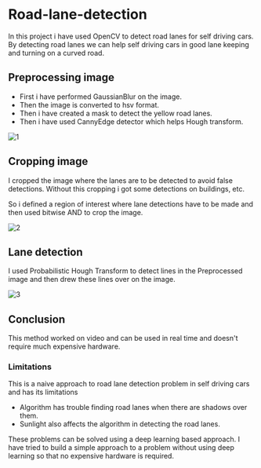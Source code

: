 # Road-lane-detection
In this project i have used OpenCV to detect road lanes for self driving cars. By detecting road lanes we can help self driving cars in good lane keeping and turning on a curved road.
## Preprocessing image
- First i have performed GaussianBlur on the image.
- Then the image is converted to hsv format.
- Then i have created a mask to detect the yellow road lanes.
- Then i have used CannyEdge detector which helps Hough transform.




![1](https://user-images.githubusercontent.com/85057931/170327066-0c79ff57-bec1-4b20-82a9-ec3d040ac650.png)

## Cropping image
I cropped the image where the lanes are to be detected to avoid false detections. Without this cropping i got some detections on buildings, etc.


So i defined a region of interest where lane detections have to be made and then used bitwise AND to crop the image.


![2](https://user-images.githubusercontent.com/85057931/170327709-434eb794-0a12-4377-8370-6d77140d687c.png)

## Lane detection
I used Probabilistic Hough Transform to detect lines in the Preprocessed image and then drew these lines over on the image.

![3](https://user-images.githubusercontent.com/85057931/170327566-c811baef-b827-4120-8fb7-312545f41582.png)

## Conclusion
This method worked on video and can be used in real time and doesn't require much expensive hardware.

### Limitations
This is a naive approach to road lane detection problem in self driving cars and has its limitations

- Algorithm has trouble finding road lanes when there are shadows over them.
- Sunlight also affects the algorithm in detecting the road lanes.

These problems can be solved using a deep learning based approach. I have tried to build a simple approach to a problem without using deep learning so that no expensive hardware is required.
